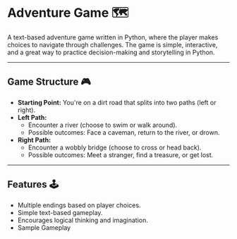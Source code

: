 # Adventure Game 🗺️

A text-based adventure game written in Python, where the player makes choices to navigate through challenges. The game is simple, interactive, and a great way to practice decision-making and storytelling in Python.

---

## Game Structure 🎮
- **Starting Point:** You're on a dirt road that splits into two paths (left or right).
- **Left Path:**
   - Encounter a river (choose to swim or walk around).
   - Possible outcomes: Face a caveman, return to the river, or drown.
- **Right Path:**
   - Encounter a wobbly bridge (choose to cross or head back).
   - Possible outcomes: Meet a stranger, find a treasure, or get lost.

---

## Features 🕹️
- Multiple endings based on player choices.
- Simple text-based gameplay.
- Encourages logical thinking and imagination.
- Sample Gameplay